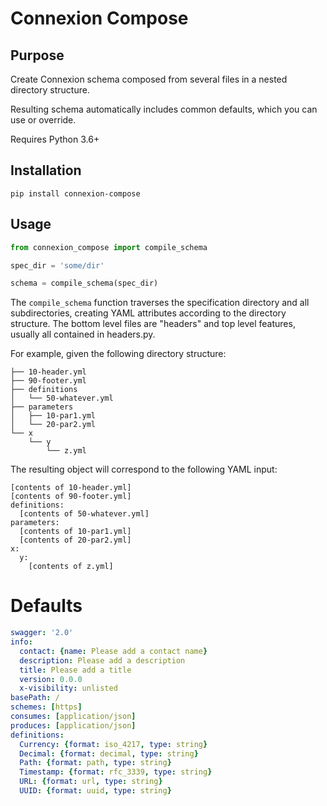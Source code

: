 # Connexion Compose

## Purpose

Create Connexion schema composed from several files in a nested directory structure.

Resulting schema automatically includes common defaults, which you can use or override.

Requires Python 3.6+

## Installation

```
pip install connexion-compose
```

## Usage

```python
from connexion_compose import compile_schema

spec_dir = 'some/dir'

schema = compile_schema(spec_dir)
```

The `compile_schema` function traverses the specification directory and all subdirectories,
creating YAML attributes according to the directory structure.
The bottom level files are "headers" and top level features, usually all contained in headers.py.

For example, given the following directory structure:

```
├── 10-header.yml
├── 90-footer.yml
├── definitions
│   └── 50-whatever.yml
├── parameters
│   ├── 10-par1.yml
│   └── 20-par2.yml
└── x
    └── y
        └── z.yml
```

The resulting object will correspond to the following YAML input:

```
[contents of 10-header.yml]
[contents of 90-footer.yml]
definitions:
  [contents of 50-whatever.yml]
parameters:
  [contents of 10-par1.yml]
  [contents of 20-par2.yml]
x:
  y:
    [contents of z.yml]
```

# Defaults

```yaml
swagger: '2.0'
info:
  contact: {name: Please add a contact name}
  description: Please add a description
  title: Please add a title
  version: 0.0.0
  x-visibility: unlisted
basePath: /
schemes: [https]
consumes: [application/json]
produces: [application/json]
definitions:
  Currency: {format: iso_4217, type: string}
  Decimal: {format: decimal, type: string}
  Path: {format: path, type: string}
  Timestamp: {format: rfc_3339, type: string}
  URL: {format: url, type: string}
  UUID: {format: uuid, type: string}
```
